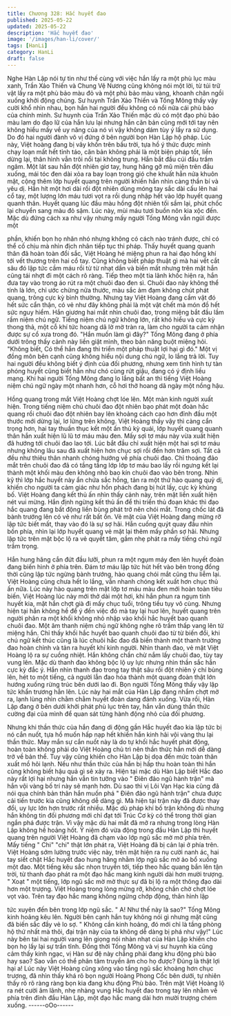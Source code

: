 ```yaml
---
title: Chương 328: Hắc huyết đao
published: 2025-05-22
updated: 2025-05-22
description: 'Hắc huyết đao'
image: '/images/han-li/cover/'
tags: [HanLi]
category: HanLi
draft: false
---
```


Nghe Hàn Lập nói tự tin như thế cùng với việc hắn lấy ra một phù
lục màu xanh, Trần Xảo Thiến và Chung Vệ Nương cũng không
nói một lời, từ túi trữ vật lấy ra một phù bảo màu đỏ và một phù
bảo màu vàng, khoanh chân ngồi xuống khởi động chúng.
Sư huynh Trần Xảo Thiến và Tống Mông thấy vậy cười khổ nhìn
nhau, bọn hắn hai người đều không có nổi nửa cái phù bảo của
chính mình. Sư huynh của Trần Xảo Thiến mặc dù có một đạo
phù bảo màu lam do đạo lữ của hắn lưu lại nhưng hắn căn bản
cũng mới tới tay nên không hiểu mấy về uy năng của nó vì vậy
không dám tùy ý lấy ra sử dụng.
Do đó hai người đành vô vị đứng ở bên người bọn Hàn Lập hộ
pháp.
Lúc này, Việt hoàng đang bị vây khốn trên bầu trời, tựa hồ ý thức
được mình chạy loạn mất hết tỉnh táo, căn bản không phải là một
biện pháp tốt, liền dừng lại, thân hình vẫn trôi nổi tại không trung.
Hắn bắt đầu cúi đầu trầm ngâm.
Một lát sau hắn đột nhiên giơ tay, hung hăng gỡ mũ miện trên đầu
xuống, mái tóc đen dài xỏa ra bay loạn trong gió che khuất hẳn
nửa khuôn mặt, cộng thêm lớp huyết quang trên người khiến hắn
nhìn càng thần bí và yêu dị.
Hắn hít một hơi dài rồi đột nhiên dùng móng tay sắc dài cấu lên
hai cổ tay, một lượng lớn máu tươi vọt ra rồi dung nhập hết vào
lớp huyết quang quanh thân. Huyết quang lúc đầu màu hồng đột
nhiên tối sầm lại, phút chốc lại chuyển sang màu đỏ sậm.
Lúc này, mùi máu tươi buồn nôn kia xộc đến. Mặc dù đứng cách
xa như vậy nhưng mấy người Tống Mông vẫn ngửi được một

phần, khiến bọn họ nhăn nhó nhưng không có cách nào tránh
được, chỉ có thể cố chịu mà nhìn địch nhân tiếp tục thi pháp.
Thấy huyết quang quanh thân đã hoàn toàn đổi sắc, Việt Hoàng
hé miệng phun ra hai đạo hồng khí tới vết thương trên hai cổ tay.
Cũng không biết pháp thuật gì mà hai vết cắt sâu đó lập tức cầm
máu rồi từ từ nhạt dần và biến mất nhưng trên mặt hắn cũng tái
nhợt đi một cách rõ ràng.
Tiếp theo một tia lãnh khốc hiện ra, hắn đưa tay vào trong áo rút
ra một chuôi đao đen sì. Chuôi đao này không thể tính là lớn, chỉ
ước chừng nửa thước, màu sắc ảm đạm không chút phát quang,
trông cực kỳ bình thường.
Nhưng tay Việt Hoàng đang cầm vật đó hết sức cẩn thận, có vẻ
như đây không phải là một vật chết mà món đồ hết sức nguy
hiểm.
Hắn giương hai mắt nhìn chuôi đao, trong miệng bắt đầu lầm rầm
niệm chú ngữ.
Tiếng niệm chú ngữ không lớn, rất khó hiểu và cực kỳ thong thả,
một cỗ khí tức hoang dã lờ mờ tràn ra, làm cho người ta cảm
nhận được sự cổ xưa trong đó.
"Hắn muốn làm gì đây?" Tống Mông đang ở phía dưới trông thấy
cảnh này liền giật mình, theo bản năng buột miệng hỏi.
"Không biết, Có thể hắn đang thi triển một pháp thuật lợi hại gì
đó." Một vị đồng môn bên cạnh cũng không hiểu nội dung chú
ngữ, lo lắng trả lời.
Tuy hai người đều không biết ý định của đối phương, nhưng xem
tình hình tự tàn phóng huyết cũng biết hắn như chó cùng rứt giậu,
đang có ý định liều mạng.
Khi hai người Tống Mông đang lo lắng bất an thì tiếng Việt Hoàng
niệm chú ngữ ngày một nhanh hơn, cỗ hơi thở hoang dã ngày
một nồng hậu.

Hồng quang trong mắt Việt Hoàng chợt lóe lên. Một màn kinh
người xuất hiện.
Trong tiếng niệm chú chuôi đao đột nhiên bạo phát một đoàn hắc
quang rồi chuôi đao đột nhiên bay lên khoảng cách cao hơn đỉnh
đầu một thước mới dừng lại, lơ lửng trên không.
Việt Hoàng thấy vậy thì càng cẩn trọng hơn, hai tay thuần thục kết
một ấn thủ kỳ quái, lớp huyết quang quanh thân hắn xuất hiện lũ
lũ tơ máu màu đen. Mấy sợi tơ máu này vừa xuất hiện đã hướng
tới chuôi đao lao tới.
Lúc bắt đầu chỉ xuất hiện một hai sợi tơ máu nhưng không lâu
sau đã xuất hiện hơn chục sợi rồi đến hơn trăm sợi. Tất cả đều
như thiêu thân nhanh chóng hướng về phía chuôi đao.
Chỉ thoáng đảo mắt trên chuôi đao đã có tầng tầng lớp lớp tơ máu
bao lấy rồi ngưng kết lại thành một khối màu đen không nhỏ bao
kín chuôi đao vào bên trong.
Nhìn kỹ thì lớp hắc huyết này ẩn chứa sắc hồng, tản ra một thứ
hào quang quỷ dị, khiến cho người ta cảm giác như hồn phách
đang bị hút lấy, cực kỳ khủng bố.
Việt Hoàng đang kết thủ ấn nhìn thấy cảnh này, trên mặt liền xuất
hiện nét vui mừng.
Hắn định ngừng kết thủ ấn để thi triển thủ đoạn khác thì đạo hắc
quang đang bất động liền bùng phát trở nên chói mắt. Trong chốc
lát đã bành trướng lên có vẻ như rất bất ổn.
Vẻ mặt của Việt Hoàng đang mừng rỡ lập tức biết mất, thay vào
đó là sự sợ hãi.
Hắn cuống quýt quay đầu nhìn bốn phía, nhìn lại lớp huyết quang
vẻ mặt lại thêm mấy phần sợ hãi.
Nhưng lập tức trên mặt bộc lộ ra vẻ quyết tâm, gầm nhẹ phát ra
mấy tiếng chú ngữ trầm trọng.

Hắn hung hăng cắn đứt đầu lưỡi, phun ra một ngụm máy đen lên
huyết đoàn đang biến hình ở phía trên.
Đám tơ máu lập tức hút hết vào bên trong đồng thời cũng lập tức
ngừng bành trướng, hào quang chói mắt cũng thu liễm lại.
Việt Hoàng cũng chưa hết lo lắng, vẫn nhanh chóng kết xuất hơn
chục thủ ấn nữa. Lúc này hào quang trên mặt lớp tơ máu màu
đen mới hoàn toàn tiêu biến.
Việt Hoàng lúc này mới thở dài một hơi, khi hắn phun ra ngụm
tinh huyết kia, mặt hắn chợt già đi mấy chục tuổi, trông tiều tụy vô
cùng.
Nhưng hiện tại hắn không hề để ý đến việc đó mà tay lại huơ lên,
huyết quang trên người phân ra một khối không nhỏ nhập vào
khối hắc huyết bao quanh chuôi đao. Một âm thanh niệm chú ngữ
không nghe rõ trầm thấp vang lên từ miệng hắn.
Chỉ thấy khối hắc huyết bao quanh chuôi đao từ từ biến đổi, khi
chú ngữ kết thúc cũng là lúc chuôi hắc đao đã biến thành một
thanh trường đao hoàn chỉnh và tản ra huyết khí kinh người.
Nhìn thanh đao, vẻ mặt Việt Hoàng lộ ra sự cuồng nhiệt. Hắn
không chần chừ nắm lấy chuôi đao, tùy tay vung lên. Mặc dù
thanh đao không bộc lộ uy lực nhưng nhìn thần sắc hắn cực kỳ
đắc ý.
Hắn nhìn thanh đao trong tay thật sâu rồi đột nhiên ý chí bùng lên,
hét to một tiếng, cả người lẫn đao hóa thành một quang đoàn thật
lớn hướng xuống rừng trúc bên dưới lao đi. Bọn người Tống
Mông thấy vậy lập tức khẩn trương hẳn lên.
Lúc này hai mắt của Hàn Lập đang nhắm chợt mở ra, lạnh lùng
nhìn chằm chằm huyết đoàn dang đánh xuống.
Vừa rồi, Hàn Lập đang ở bên dưới khởi phát phù lục trên tay, hắn
vẫn dùng thần thức cường đại của mình để quan sát từng hành
động nhỏ của đối phương.

Nhưng khi thần thức của hắn đang di động gần Hắc huyết đao kia
lập tức bị nó cắn nuốt, tựa hồ muốn hấp nạp hết khiến hắn kinh
hãi vội vàng thu lại thần thức. May mắn sự cắn nuốt này là do tự
khối hắc huyết phát động, hoàn toàn không phải do Việt Hoàng
chủ trì nên thần thức hắn mới dễ dàng trở về bản thể.
Tuy vậy cũng khiến cho Hàn Lập bị dọa đến mức toàn thân xuất
mồ hôi lạnh. Nếu như thần thức của hắn bị hấp thu hoàn toàn thì
hắn cũng không biết hậu quả gì sẽ xảy ra.
Hiện tại mặc dù Hàn Lập biết Hắc đao này rất lợi hại nhưng hắn
vẫn tin tưởng vào " Điên đảo ngũ hành trận" mà hắn vội vàng bố
trí này sẽ mạnh hơn.
Dù sao thì vị Lôi Vạn Hạc kia cũng đã nói qua chính bản thân hắn
muốn phá " Điên đảo ngũ hành trận" chưa được cải tiến trước kia
cũng không dễ dàng gì. Mà hiện tại trận này đã được thay đổi, uy
lực lớn hơn trước rất nhiều. Mặc dù pháp khí bố trận không đủ
nhưng hắn không tin đối phương mới chỉ đạt tới Trúc Cơ kỳ có
thể trong thời gian ngắn phá được trận.
Vì vậy mặc dù hai mắt đã mở ra nhưng trong lòng Hàn Lập không
hề hoảng hốt.
Ý niệm đó vừa động trong đầu Hàn Lập thì huyết quang trên
người Việt Hoàng đã chạm vào lớp ngũ sắc mờ mờ phía trên.
Mấy tiếng " Chi" "chi" thật lớn phát ra, Việt Hoàng đã bị cản lại ở
phía trên.
Việt Hoàng sớm lường trước việc này, trên mặt hiện ra nụ cười
nanh ác, hai tay siết chặt Hắc huyết đao hung hăng nhằm lớp ngũ
sắc mờ ảo bổ xuống một đao.
Một tiếng kêu sắc nhọn truyền tới, tiếp theo hắc quang bắn lên
tận trời, từ thanh đao phát ra một đạo hắc mang kinh người dài
hơn mười trượng. " Xoạt " một tiếng, lớp ngũ sắc mờ mờ thực sự
đã bị lộ ra một thông đạo dài hơn một trượng.
Việt Hoàng trong lòng mừng rỡ, không chần chờ chợt lóe vọt vào.
Trên tay đạo hắc mang không ngừng chớp động, thân hình lập

tức xuyên đến bên trong lớp ngũ sắc.
" A! Như thế này là sao?" Tống Mông kinh hoảng kêu lên.
Người bên cạnh hắn tuy không nói gì nhưng mặt cũng đã biến
sắc đầy vẻ lo sợ.
" Không cần kinh hoảng, đó mới chỉ là tầng phòng hộ thứ nhất mà
thôi, đại trận này của ta không dễ dàng bị phá như vậy!" Lúc này
bên tai hai người vang lên giọng nói nhàn nhạt của Hàn Lập khiến
cho bọn họ lấy lại sự trấn tĩnh.
Đồng thời Tống Mông và vị sư huynh kia cũng cảm thấy kinh
ngạc, vị Hàn sư đệ này chẳng phải đang khu động phù bảo hay
sao? Sao vẫn có thể phân tâm truyền âm cho họ được? Đúng là
thật lợi hại a!
Lúc này Việt Hoàng cũng xông vào tầng ngũ sắc khoảng hơn
chục trượng, đã nhìn thấy khá rõ bọn người Hoàng Phong Cốc
bên dưới, tự nhiên thấy rõ rõ ràng ràng bọn kia đang khu động
Phù bảo.
Trên mặt Việt Hoàng lộ ra nét cười âm lãnh, nhẹ nhàng vung Hắc
huyết đao trong tay lên nhằm về phía trên đỉnh đầu Hàn Lập, một
đạo hắc mang dài hơn mười trượng chém xuống.
------oOo------
